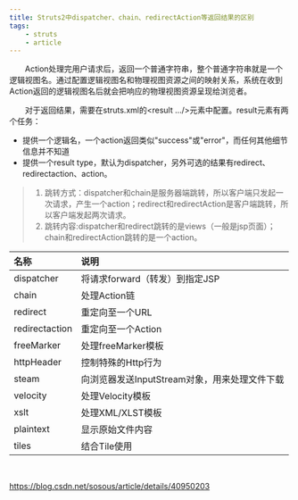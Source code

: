 ```yaml
---
title: Struts2中dispatcher、chain、redirectAction等返回结果的区别
tags:
	- struts
    - article 
---
```


&emsp;&emsp;Action处理完用户请求后，返回一个普通字符串，整个普通字符串就是一个逻辑视图名。通过配置逻辑视图名和物理视图资源之间的映射关系，系统在收到Action返回的逻辑视图名后就会把响应的物理视图资源呈现给浏览者。

&emsp;&emsp;对于返回结果，需要在struts.xml的<result .../>元素中配置。result元素有两个任务：
* 提供一个逻辑名，一个action返回类似"success"或"error"，而任何其他细节信息并不知道
* 提供一个result type，默认为dispatcher，另外可选的结果有redirect、redirectaction、action。
>1. 跳转方式：dispatcher和chain是服务器端跳转，所以客户端只发起一次请求，产生一个action；redirect和redirectAction是客户端跳转，所以客户端发起两次请求。
>2. 跳转内容:dispatcher和redirect跳转的是views（一般是jsp页面）；chain和redirectAction跳转的是一个action。


|**名称**|**说明**|
|:--|:-|
|dispatcher|将请求forward（转发）到指定JSP|
|chain|处理Action链|
|redirect|重定向至一个URL|
|redirectaction|重定向至一个Action|
|freeMarker|处理freeMarker模板|
|httpHeader|控制特殊的Http行为|
|steam|向浏览器发送InputStream对象，用来处理文件下载|
|velocity|处理Velocity模板|
|xslt|处理XML/XLST模板|
|plaintext|显示原始文件内容|
|tiles|结合Tile使用|


<br>

https://blog.csdn.net/sosous/article/details/40950203
